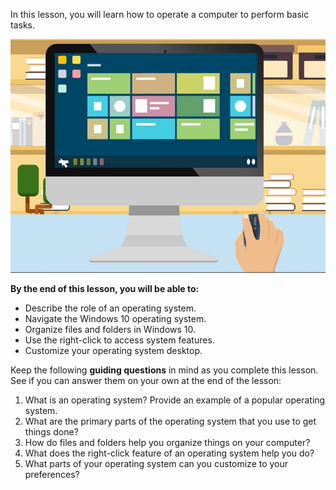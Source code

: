 In this lesson, you will learn how to operate a computer to perform basic tasks.

![Desktop computer with graphical elements on monitor](../media/Opearting_System_Illustration.jpg)

**By the end of this lesson, you will be able to:**

*   Describe the role of an operating system.
*   Navigate the Windows 10 operating system.
*   Organize files and folders in Windows 10.
*   Use the right-click to access system features.
*   Customize your operating system desktop.

Keep the following **guiding questions** in mind as you complete this lesson. See if you can answer them on your own at the end of the lesson:

1.  What is an operating system? Provide an example of a popular operating system.
2.  What are the primary parts of the operating system that you use to get things done?
3.  How do files and folders help you organize things on your computer?
4.  What does the right-click feature of an operating system help you do?
5.  What parts of your operating system can you customize to your preferences?


